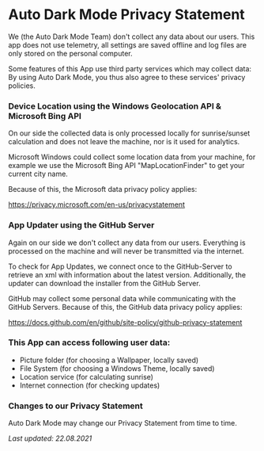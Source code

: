 # Auto Dark Mode Privacy Statement
We (the Auto Dark Mode Team) don't collect any data about our users. This app does not use telemetry, all settings are saved offline and
log files are only stored on the personal computer.

Some features of this App use third party services which may collect data:
By using Auto Dark Mode, you thus also agree to these services' privacy policies.

### Device Location using the Windows Geolocation API & Microsoft Bing API
On our side the collected data is only processed locally for sunrise/sunset calculation and does not leave the machine, nor is it used for analytics.

Microsoft Windows could collect some location data from your machine, for example we use the Microsoft Bing API "MapLocationFinder" to get your current
city name.

Because of this, the Microsoft data privacy policy applies: 

https://privacy.microsoft.com/en-us/privacystatement

### App Updater using the GitHub Server
Again on our side we don't collect any data from our users. Everything is processed on the machine and will never be transmitted via the internet.

To check for App Updates, we connect once to the GitHub-Server to retrieve an xml with information about the latest version. Additionally, the updater
can download the installer from the GitHub Server.

GitHub may collect some personal data while communicating with the GitHub Servers. Because of this, the GitHub data privacy policy applies:

https://docs.github.com/en/github/site-policy/github-privacy-statement

### This App can access following user data:
* Picture folder (for choosing a Wallpaper, locally saved)
* File System (for choosing a Windows Theme, locally saved)
* Location service (for calculating sunrise)
* Internet connection (for checking updates)

### Changes to our Privacy Statement
Auto Dark Mode may change our Privacy Statement from time to time.

_Last updated: 22.08.2021_
